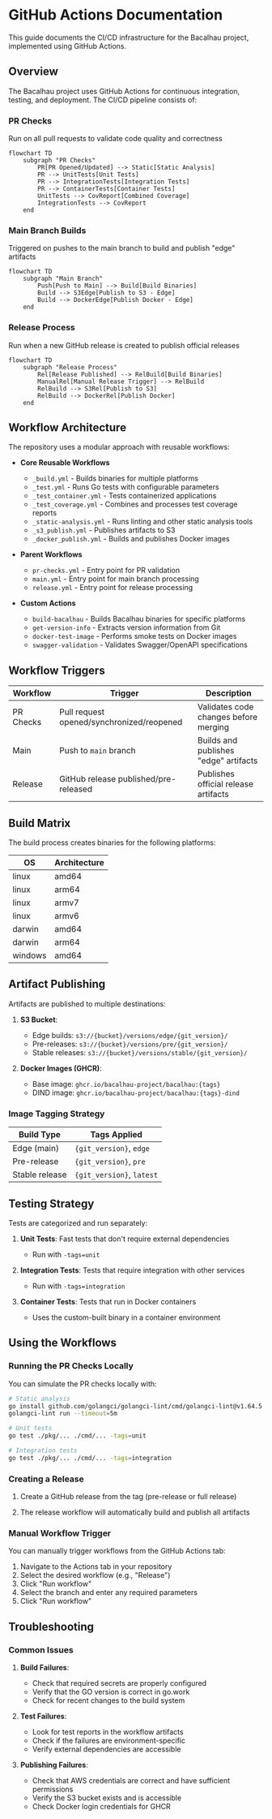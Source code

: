 # GitHub Actions Documentation

This guide documents the CI/CD infrastructure for the Bacalhau project, implemented using GitHub Actions.


## Overview

The Bacalhau project uses GitHub Actions for continuous integration, testing, and deployment. The CI/CD pipeline consists of:

### **PR Checks**
Run on all pull requests to validate code quality and correctness

```mermaid
flowchart TD
    subgraph "PR Checks"
        PR[PR Opened/Updated] --> Static[Static Analysis]
        PR --> UnitTests[Unit Tests]
        PR --> IntegrationTests[Integration Tests]
        PR --> ContainerTests[Container Tests]
        UnitTests --> CovReport[Combined Coverage]
        IntegrationTests --> CovReport
    end
```
### **Main Branch Builds**
Triggered on pushes to the main branch to build and publish "edge" artifacts
```mermaid
flowchart TD
    subgraph "Main Branch"
        Push[Push to Main] --> Build[Build Binaries]
        Build --> S3Edge[Publish to S3 - Edge]
        Build --> DockerEdge[Publish Docker - Edge]
    end
```


### **Release Process**
Run when a new GitHub release is created to publish official releases
```mermaid
flowchart TD
    subgraph "Release Process"
        Rel[Release Published] --> RelBuild[Build Binaries]
        ManualRel[Manual Release Trigger] --> RelBuild
        RelBuild --> S3Rel[Publish to S3]
        RelBuild --> DockerRel[Publish Docker]
    end
```

## Workflow Architecture

The repository uses a modular approach with reusable workflows:

- **Core Reusable Workflows**
    - `_build.yml` - Builds binaries for multiple platforms
    - `_test.yml` - Runs Go tests with configurable parameters
    - `_test_container.yml` - Tests containerized applications
    - `_test_coverage.yml` - Combines and processes test coverage reports
    - `_static-analysis.yml` - Runs linting and other static analysis tools
    - `_s3_publish.yml` - Publishes artifacts to S3
    - `_docker_publish.yml` - Builds and publishes Docker images

- **Parent Workflows**
    - `pr-checks.yml` - Entry point for PR validation
    - `main.yml` - Entry point for main branch processing
    - `release.yml` - Entry point for release processing

- **Custom Actions**
    - `build-bacalhau` - Builds Bacalhau binaries for specific platforms
    - `get-version-info` - Extracts version information from Git
    - `docker-test-image` - Performs smoke tests on Docker images
    - `swagger-validation` - Validates Swagger/OpenAPI specifications

## Workflow Triggers

| Workflow | Trigger | Description |
|----------|---------|-------------|
| PR Checks | Pull request opened/synchronized/reopened | Validates code changes before merging |
| Main | Push to `main` branch | Builds and publishes "edge" artifacts |
| Release | GitHub release published/pre-released | Publishes official release artifacts |

## Build Matrix

The build process creates binaries for the following platforms:

| OS | Architecture |
|----|-------------|
| linux | amd64 |
| linux | arm64 |
| linux | armv7 |
| linux | armv6 |
| darwin | amd64 |
| darwin | arm64 |
| windows | amd64 |

## Artifact Publishing

Artifacts are published to multiple destinations:

1. **S3 Bucket**:
    - Edge builds: `s3://{bucket}/versions/edge/{git_version}/`
    - Pre-releases: `s3://{bucket}/versions/pre/{git_version}/`
    - Stable releases: `s3://{bucket}/versions/stable/{git_version}/`

2. **Docker Images (GHCR)**:
    - Base image: `ghcr.io/bacalhau-project/bacalhau:{tags}`
    - DIND image: `ghcr.io/bacalhau-project/bacalhau:{tags}-dind`

### Image Tagging Strategy

| Build Type | Tags Applied |
|------------|--------------|
| Edge (main) | `{git_version}`, `edge` |
| Pre-release | `{git_version}`, `pre` |
| Stable release | `{git_version}`, `latest` |

## Testing Strategy

Tests are categorized and run separately:

1. **Unit Tests**: Fast tests that don't require external dependencies
    - Run with `-tags=unit`

2. **Integration Tests**: Tests that require integration with other services
    - Run with `-tags=integration`

3. **Container Tests**: Tests that run in Docker containers
    - Uses the custom-built binary in a container environment

## Using the Workflows

### Running the PR Checks Locally

You can simulate the PR checks locally with:

```bash
# Static analysis
go install github.com/golangci/golangci-lint/cmd/golangci-lint@v1.64.5
golangci-lint run --timeout=5m

# Unit tests
go test ./pkg/... ./cmd/... -tags=unit

# Integration tests
go test ./pkg/... ./cmd/... -tags=integration
```

### Creating a Release

1. Create a GitHub release from the tag (pre-release or full release)

2. The release workflow will automatically build and publish all artifacts

### Manual Workflow Trigger

You can manually trigger workflows from the GitHub Actions tab:

1. Navigate to the Actions tab in your repository
2. Select the desired workflow (e.g., "Release")
3. Click "Run workflow"
4. Select the branch and enter any required parameters
5. Click "Run workflow"


## Troubleshooting

### Common Issues

1. **Build Failures**:
    - Check that required secrets are properly configured
    - Verify that the GO version is correct in go.work
    - Check for recent changes to the build system

2. **Test Failures**:
    - Look for test reports in the workflow artifacts
    - Check if the failures are environment-specific
    - Verify external dependencies are accessible

3. **Publishing Failures**:
    - Check that AWS credentials are correct and have sufficient permissions
    - Verify the S3 bucket exists and is accessible
    - Check Docker login credentials for GHCR
